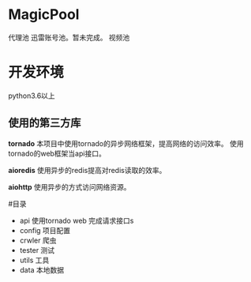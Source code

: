 # MagicPool
代理池
迅雷账号池。暂未完成。
视频池

# 开发环境
python3.6以上

## 使用的第三方库
**tornado**
本项目中使用tornado的异步网络框架，提高网络的访问效率。
使用tornado的web框架当api接口。

**aioredis**
使用异步的redis提高对redis读取的效率。

**aiohttp**
使用异步的方式访问网络资源。

#目录
- api
使用tornado web 完成请求接口s
- config
项目配置
- crwler
爬虫
- tester
测试
- utils
工具
- data
本地数据
